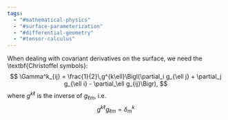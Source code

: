 ```yaml
---
tags:
  - "#mathematical-physics"
  - "#surface-parameterization"
  - "#differential-geometry"
  - "#tensor-calculus"
---
```

When dealing with covariant derivatives on the surface, we need the \textbf{Christoffel symbols}:
$$
  \Gamma^k_{ij} 
    = \frac{1}{2}\,g^{k\ell}\Bigl(\partial_i g_{\ell j} + \partial_j g_{\ell i} - \partial_\ell g_{ij}\Bigr),
$$
where $g^{k\ell}$ is the inverse of $g_{\ell m}$, i.e.
$$
  g^{k\ell}g_{\ell m} = \delta^k_m$$
  